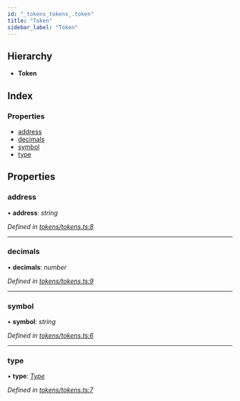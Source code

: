```yaml
---
id: "_tokens_tokens_.token"
title: "Token"
sidebar_label: "Token"
---
```


## Hierarchy

* **Token**

## Index

### Properties

* [address](_tokens_tokens_.token.md#address)
* [decimals](_tokens_tokens_.token.md#decimals)
* [symbol](_tokens_tokens_.token.md#symbol)
* [type](_tokens_tokens_.token.md#type)

## Properties

###  address

• **address**: *string*

*Defined in [tokens/tokens.ts:8](https://github.com/comit-network/comit-js-sdk/blob/638de0e/src/tokens/tokens.ts#L8)*

___

###  decimals

• **decimals**: *number*

*Defined in [tokens/tokens.ts:9](https://github.com/comit-network/comit-js-sdk/blob/638de0e/src/tokens/tokens.ts#L9)*

___

###  symbol

• **symbol**: *string*

*Defined in [tokens/tokens.ts:6](https://github.com/comit-network/comit-js-sdk/blob/638de0e/src/tokens/tokens.ts#L6)*

___

###  type

• **type**: *[Type](../modules/_tokens_tokens_.md#type)*

*Defined in [tokens/tokens.ts:7](https://github.com/comit-network/comit-js-sdk/blob/638de0e/src/tokens/tokens.ts#L7)*
